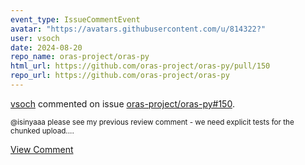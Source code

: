```yaml
---
event_type: IssueCommentEvent
avatar: "https://avatars.githubusercontent.com/u/814322?"
user: vsoch
date: 2024-08-20
repo_name: oras-project/oras-py
html_url: https://github.com/oras-project/oras-py/pull/150
repo_url: https://github.com/oras-project/oras-py
---
```


<a href='https://github.com/vsoch' target='_blank'>vsoch</a> commented on issue <a href='https://github.com/oras-project/oras-py/pull/150' target='_blank'>oras-project/oras-py#150</a>.

<small>@isinyaaa please see my previous review comment - we need explicit tests for the chunked upload....</small>

<a href='https://github.com/oras-project/oras-py/pull/150' target='_blank'>View Comment</a>